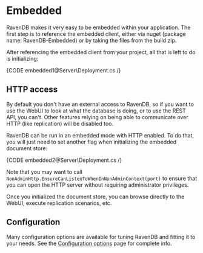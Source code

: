 # Embedded

RavenDB makes it very easy to be embedded within your application. The first step is to reference the embedded client, either via nuget (package name: RavenDB-Embedded) or by taking the files from the build zip.

After referencing the embedded client from your project, all that is left to do is initializing:

{CODE embedded1@Server\Deployment.cs /}

## HTTP access

By default you don't have an external access to RavenDB, so if you want to use the WebUI to look at what the database is doing, or to use the REST API, you can't. Other features relying on being able to communicate over HTTP (like replication) will be disabled too.

RavenDB can be run in an embedded mode with HTTP enabled. To do that, you will just need to set another flag when initializing the embedded document store:

{CODE embedded2@Server\Deployment.cs /}

Note that you may want to call `NonAdminHttp.EnsureCanListenToWhenInNonAdminContext(port)` to ensure that you can open the HTTP server without requiring administrator privileges.

Once you initialized the document store, you can browse directly to the WebUI, execute replication scenarios, etc.

## Configuration

Many configuration options are available for tuning RavenDB and fitting it to your needs. See the [Configuration options](https://ravendb.net/docs/server/administration/configuration?version=1.0) page for complete info.